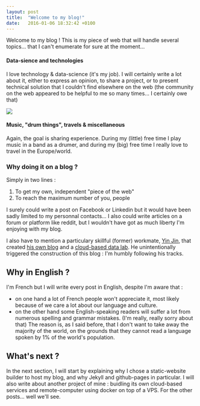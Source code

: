 ```yaml
---
layout: post
title:  "Welcome to my blog!"
date:   2016-01-06 18:32:42 +0100
---
```


Welcome to my blog ! This is my piece of web that will handle several topics... that I can't enumerate for sure at the moment...

#### Data-sience and technologies

I love technology & data-science (it's my job). I will certainly write a lot about it, either to express an opinion, to share a project, or to present technical solution that I couldn't find elsewhere on the web (the community on the web appeared to be helpful to me so many times... I certainly owe that)

<img src="http://cdn.meme.am/instances/64061325.jpg" />

#### Music, "drum things", travels & miscellaneous

Again, the goal is sharing experience. During my (little) free time I play music in a band as a drumer, and during my (big) free time I really love to travel in the Europe/world.

### Why doing it on a blog ?

Simply in two lines :

1. To get my own, independent "piece of the web"
2. To reach the maximum number of you, people

I surely could write a post on Facebook or Linkedin but it would have been sadly limited to my personnal contacts...
I also could write articles on a forum or platform like reddit, but I wouldn't have got as much liberty I'm enjoying with my blog.

I also have to mention a particulary skillful (former) workmate, [Yin Jin](https://www.linkedin.com/in/yjin88/fr), that created [his own blog](http://jinyi.me/) and a [cloud-based data lab](http://lab.jinyi.me/). He unintentionally triggered the construction of this blog : I'm humbly following his tracks.

## Why in English ?

I'm French but I will write every post in English, despite I'm aware that :
- on one hand a lot of French people won't appreciate it, most likely because of we care a lot about our language and culture.
- on the other hand some English-speaking readers will suffer a lot from numerous spelling and grammar mistakes. (I'm really, really sorry about that) 
The reason is, as I said before, that I don't want to take away the majority of the world, on the grounds that they cannot read a language spoken by 1% of the world's population.

## What's next ?

In the next section, I will start by explaining why I chose a static-website builder to host my blog, and why Jekyll and github-pages in particular. I will also write about another project of mine : buidling its own cloud-based services and remote-computer using docker on top of a VPS. For the other posts... well we'll see.
